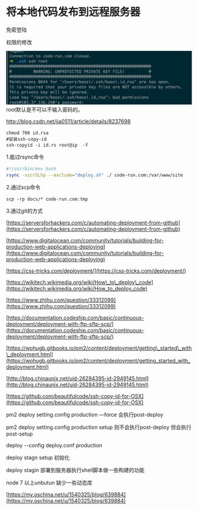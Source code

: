 # 将本地代码发布到远程服务器

免密登陆

权限的修改

![](/assets/SSH.png)root默认是不可以不输入密码的。

http://blog.csdn.net/jia0511/article/details/8237698

```
chmod 700 id.rsa
#安装ssh-copy-id
ssh-copyid -i id.rs root@ip  -f
```

1.能过rsync命令

```bash
#!/usr/bin/env bash
rsync -vzcrSLhp --exclude="deploy.sh" ./ code-run.com:/var/www/site
```

2.通过scp命令

```
scp -rp docs/* code-run.com:tmp
```

3.通过git的方式

[https://serversforhackers.com/c/automating-deployment-from-github](https://serversforhackers.com/c/automating-deployment-from-github)

[https://www.digitalocean.com/community/tutorials/building-for-production-web-applications-deploying](https://www.digitalocean.com/community/tutorials/building-for-production-web-applications-deploying)

[https://css-tricks.com/deployment/](https://css-tricks.com/deployment/)

[https://wikitech.wikimedia.org/wiki/How\_to\_deploy\_code](https://wikitech.wikimedia.org/wiki/How_to_deploy_code)

[https://www.zhihu.com/question/33312099](https://www.zhihu.com/question/33312099)

[https://documentation.codeship.com/basic/continuous-deployment/deployment-with-ftp-sftp-scp/](https://documentation.codeship.com/basic/continuous-deployment/deployment-with-ftp-sftp-scp/)

[https://wohugb.gitbooks.io/pm2/content/deployment/getting\_started\_with\_deployment.html](https://wohugb.gitbooks.io/pm2/content/deployment/getting_started_with_deployment.html)

[http://blog.chinaunix.net/uid-26284395-id-2949145.html](http://blog.chinaunix.net/uid-26284395-id-2949145.html)

[https://github.com/beautifulcode/ssh-copy-id-for-OSX](https://github.com/beautifulcode/ssh-copy-id-for-OSX)

pm2 deploy setting.config production —force 会执行post-deploy

pm2 deploy setting.config production setup 则不会执行post-deploy 但会执行 post-setup

deploy --config deploy.conf production

deploy stagn setup 初始化

deploy stagin 部署到服务器执行shell脚本做一些构建的功能

node 7 以上unbutun 缺少一些动态库

[https://my.oschina.net/u/1540325/blog/639884](https://my.oschina.net/u/1540325/blog/639884)

